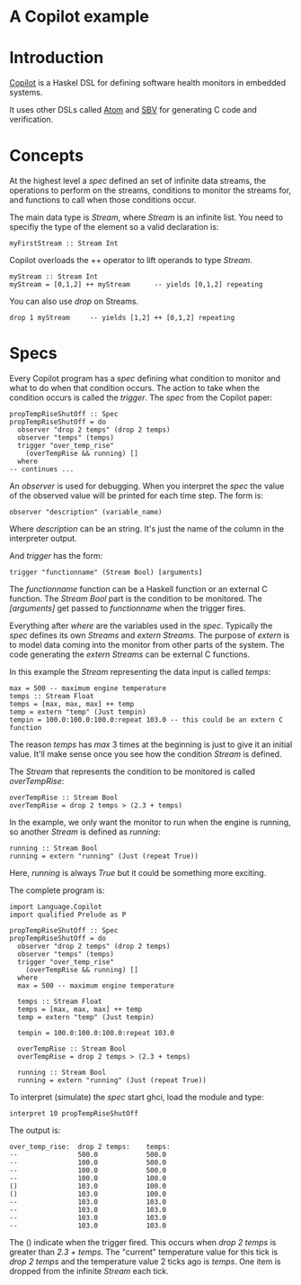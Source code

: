 # A Copilot example

# Introduction
[Copilot](http://leepike.github.com/Copilot/) is a Haskel DSL for defining
software health monitors in embedded systems.

It uses other DSLs called [Atom](https://github.com/tomahawkins/atom) and
[SBV](http://hackage.haskell.org/package/sbv) for generating C code and verification.

# Concepts

At the highest level a _spec_ defined an set of infinite data streams,
the operations to perform on the streams, conditions to monitor the streams
for, and functions to call when those conditions occur.

The main data type is _Stream_, where _Stream_ is an infinite list.  You need
to specifiy the type of the element so a valid declaration is:

    myFirstStream :: Stream Int

Copilot overloads the ++ operator to lift operands to type _Stream_.

    myStream :: Stream Int
    myStream = [0,1,2] ++ myStream      -- yields [0,1,2] repeating


You can also use _drop_ on Streams.

    drop 1 myStream     -- yields [1,2] ++ [0,1,2] repeating

# Specs

Every Copilot program has a _spec_ defining what condition to monitor and what
to do when that condition occurs.  The action to take when the condition occurs
is called the _trigger_.  The _spec_ from the Copilot paper:  

    propTempRiseShutOff :: Spec
    propTempRiseShutOff = do
      observer "drop 2 temps" (drop 2 temps)
      observer "temps" (temps)
      trigger "over_temp_rise"
        (overTempRise && running) []
      where
    -- continues ...
 
An _observer_ is used for debugging.  When you interpret the _spec_ the value
of the observed value will be printed for each time step.  The form is:

    observer "description" (variable_name)

Where _description_ can be an string.  It's just the name of the column in the
interpreter output.

And _trigger_ has the form:

    trigger "functionname" (Stream Bool) [arguments]

The _functionname_ function can be a Haskell function or an external C
function.  The _Stream Bool_ part is the condition to be monitored.  The
_[arguments]_ get passed to _functionname_ when the trigger fires.

Everything after _where_ are the variables used in the _spec_.
Typically the _spec_ defines its own _Streams_ and _extern_ _Streams_.  The purpose
of _extern_ is to model data coming into the monitor from other parts of the
system.  The code generating the _extern_ _Streams_ can be external C functions.

In this example the _Stream_ representing the data input is called _temps_:

    max = 500 -- maximum engine temperature
    temps :: Stream Float
    temps = [max, max, max] ++ temp
    temp = extern "temp" (Just tempin)
    tempin = 100.0:100.0:100.0:repeat 103.0 -- this could be an extern C function

The reason _temps_ has _max_ 3 times at the beginning is just to give it an
initial value.  It'll make sense once you see how the condition _Stream_ is defined.

The _Stream_ that represents the condition to be monitored is called _overTempRise_:

    overTempRise :: Stream Bool
    overTempRise = drop 2 temps > (2.3 + temps)

In the example, we only want the monitor to run when the engine is running,
so another _Stream_ is defined as _running_:

    running :: Stream Bool
    running = extern "running" (Just (repeat True))

Here, _running_ is always _True_ but it could be something more exciting.

The complete program is:

    import Language.Copilot
    import qualified Prelude as P

    propTempRiseShutOff :: Spec
    propTempRiseShutOff = do
      observer "drop 2 temps" (drop 2 temps)
      observer "temps" (temps)
      trigger "over_temp_rise"
        (overTempRise && running) []
      where
      max = 500 -- maximum engine temperature

      temps :: Stream Float
      temps = [max, max, max] ++ temp
      temp = extern "temp" (Just tempin)

      tempin = 100.0:100.0:100.0:repeat 103.0

      overTempRise :: Stream Bool
      overTempRise = drop 2 temps > (2.3 + temps)

      running :: Stream Bool
      running = extern "running" (Just (repeat True))

To interpret (simulate) the _spec_ start ghci, load the module and type:

    interpret 10 propTempRiseShutOff

The output is:

    over_temp_rise:  drop 2 temps:    temps:          
    --               500.0            500.0           
    --               100.0            500.0           
    --               100.0            500.0           
    --               100.0            100.0           
    ()               103.0            100.0           
    ()               103.0            100.0           
    --               103.0            103.0           
    --               103.0            103.0           
    --               103.0            103.0           
    --               103.0            103.0  

The () indicate when the trigger fired.  This occurs when _drop 2 temps_ is
greater than _2.3 + temps_. The "current" temperature value for this tick
is _drop 2 temps_ and the temperature value 2 ticks ago is _temps_.  One
item is dropped from the infinite _Stream_ each tick.
